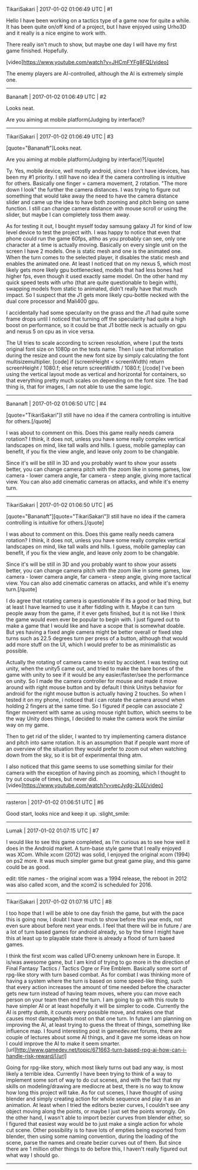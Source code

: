 TikariSakari | 2017-01-02 01:06:49 UTC | #1

Hello I have been working on a tactics type of a game now for quite a while. It has been quite on/off kind of a project, but I have enjoyed using Urho3D and it really is a nice engine to work with. 

There really isn't much to show, but maybe one day I will have my first game finished. Hopefully.

[video]https://www.youtube.com/watch?v=JHCmFYFg8FQ[/video]

The enemy players are AI-controlled, although the AI is extremely simple one.

-------------------------

Bananaft | 2017-01-02 01:06:49 UTC | #2

Looks neat.

Are you aiming at mobile platform(Judging by interface)?

-------------------------

TikariSakari | 2017-01-02 01:06:49 UTC | #3

[quote="Bananaft"]Looks neat.

Are you aiming at mobile platform(Judging by interface)?[/quote]

Ty. Yes, mobile device, well mostly android, since I don't have idevices, has been my #1 priority. I still have no idea if the camera controlling is intuitive for others. Basically one finger = camera movement, 2 rotation. "The more down I look" the further the camera distances. I was trying to figure out something that would take away the need to have the camera distance slider and came up the idea to have both zooming and pitch being on same function. I still can change camera distance with mouse scroll or using the slider, but maybe I can completely toss them away.

As for testing it out, I bought myself today samsung galaxy J1 for kind of low level device to test the project with. I was happy to notice that even that phone could run the game 60fps, altho as you probably can see, only one character at a time is actually moving. Basically on every single unit on the screen I have 2 models. One is static mesh and one is the animated one. When the turn comes to the selected player, it disables the static mesh and enables the animated one. At least I noticed that on my nexus 5, which most likely gets more likely gpu bottlenecked, models that had less bones had higher fps, even though it used exactly same model. On the other hand my quick speed tests with urho (that are quite questionable to begin with), swapping models from static to animated, didn't really have that much impact. So I suspect that the J1 gets more likely cpu-bottle necked with the dual core processor and Mali400 gpu.

I accidentally had some specularity on the grass and the J1 had quite some frame drops until I noticed that turning off the specularity had quite a high boost on performance, so it could be that J1 bottle neck is actually on gpu and nexus 5 on cpu as in vice versa.

The UI tries to scale according to screen resolution, where I put the texts original font size on 1080p on the texts name. Then I use that information during the resize and count the new font size by simply calculating the font multisizemultiplier.
[code]
	if (screenHeight < screenWidth)
		return screenHeight / 1080.f;
	else
		return screenWidth / 1080.f;
[/code]
I've been using the vertical layout mode as vertical and horizontal for containers, so that everything pretty much scales on depending on the font size. The bad thing is, that for images, I am not able to use the same logic.

-------------------------

Bananaft | 2017-01-02 01:06:50 UTC | #4

[quote="TikariSakari"]I still have no idea if the camera controlling is intuitive for others.[/quote]

I was about to comment on this. Does this game really needs camera rotation? I think, it does not, unless you have some really complex vertical landscapes on mind, like tall walls and hills. I guess, mobile gameplay can benefit, if you fix the view angle, and leave only zoom to be changable.

Since it's will be still in 3D and you probably want to show your assets better, you can change camera pitch with the zoom like in some games, low camera - lower camera angle, far camera - steep angle, giving more tactical view. You can also add cinematic cameras on attacks, and while it's enemy turn.

-------------------------

TikariSakari | 2017-01-02 01:06:50 UTC | #5

[quote="Bananaft"][quote="TikariSakari"]I still have no idea if the camera controlling is intuitive for others.[/quote]

I was about to comment on this. Does this game really needs camera rotation? I think, it does not, unless you have some really complex vertical landscapes on mind, like tall walls and hills. I guess, mobile gameplay can benefit, if you fix the view angle, and leave only zoom to be changable.

Since it's will be still in 3D and you probably want to show your assets better, you can change camera pitch with the zoom like in some games, low camera - lower camera angle, far camera - steep angle, giving more tactical view. You can also add cinematic cameras on attacks, and while it's enemy turn.[/quote]

I do agree that rotating camera is questionable if its a good or bad thing, but at least I have learned to use it after fiddling with it. Maybe it can turn people away from the game, if it ever gets finished, but it is not like I think the game would even ever be popular to begin with. I just figured out to make a game that I would like and have a scope that is somewhat doable. But yes having a fixed angle camera might be better overall or fixed step turns such as 22.5 degrees turn per press of a button, although that would add more stuff on the UI, which I would prefer to be as minimalistic as possible.

Actually the rotating of camera came to exist by accident. I was  testing out unity, when the unity5 came out, and tried to make the bare bones of the game with unity to see if it would be any easier/faster/see the performance on unity. So I made the camera controller for mouse and made it move around with right mouse button and by default I think Unitys behavior for android for the right mouse button is actually having 2 touches. So when I tested it on my phone, i noticed that i can rotate the camera around when holding 2 fingers at the same time. So I figured if people can associate 2 finger movement with same as using mouse right button, which seems to be the way Unity does things, I decided to make the camera work the similar way on my game.

Then to get rid of the slider, I wanted to try implementing camera distance and pitch into same rotation. It is an assumption that if people want more of an overview of the situation they would prefer to zoom out when watching down from the sky, so it is bit of experimental thing atm.

I also noticed that this game seems to use something similar for their camera with the exception of having pinch as zooming, which I thought to try out couple of times, but never did. [video]https://www.youtube.com/watch?v=vecJydg-2L0[/video]

-------------------------

rasteron | 2017-01-02 01:06:51 UTC | #6

Good start, looks nice and keep it up. :slight_smile:

-------------------------

Lumak | 2017-01-02 01:07:15 UTC | #7

I would like to see this game completed, as I'm curious as to see how well it does in the Android market.  A turn-base style game that I really enjoyed was XCom.  While xcom (2012) was solid, I enjoyed the original xcom (1994) on ps2 more. It was much simpler game but great game play, and this game could be as good.

edit: title names - the original xcom was a 1994 release, the reboot in 2012 was also called xcom, and the xcom2 is scheduled for 2016.

-------------------------

TikariSakari | 2017-01-02 01:07:16 UTC | #8

I too hope that I will be able to one day finish the game, but with the pace this is going now, I doubt I have much to show before this year ends, not even sure about before next year ends. I feel that there will be in future / are a lot of turn based games for android already, so by the time I might have this at least up to playable state there is already a flood of turn based games.

I think the first xcom was called UFO:enemy unknown here in Europe. It is/was awesome game, but I am kind of trying to go more in the direction of Final Fantasy Tactics / Tactics Ogre or Fire Emblem. Basically some sort of rpg-like story with turn based combat. As for combat I was thinking more of having a system where the turn is based on some speed-like thing, such that every action increases the amount of time needed before the character gets new turn instead of having team moves, where you can move each person on your team then end the turn. I am going to go with this route to have simpler AI or at least hopefully it will be simpler to code. Currently the AI is pretty dumb, it counts every possible move, and makes one that causes most damage/heals most on that one turn. In future I am planning on improving the AI, at least trying to guess the threat of things, something like influence map. I found interesting post in gamedev.net forums, there are couple of lectures about some AI things, and it gave me some ideas on how I could improve the AI to make it seem smarter. [url]http://www.gamedev.net/topic/671663-turn-based-rpg-ai-how-can-i-handle-risk-reward/[/url]

Going for rpg-like story, which most likely turns out bad any way, is most likely a terrible idea. Currently I have been trying to think of a way to implement some sort of way to do cut scenes, and with the fact that my skills on modeling/drawing are mediocre at best, there is no way to know how long this project will take. As for cut scenes, I have thought of using blender and simply creating action for whole sequence and play it as an animation. At least when I tried the editors bezier curves, I couldn't see any object moving along the points, or maybe I just set the points wrongly. On the other hand, I wasn't able to import bezier curves from blender either, so I figured that easiest way would be to just make a single action for whole cut scene. Other possibility is to have lots of empties being exported from blender, then using some naming convention, during the loading of the scene, parse the names and create bezier curves out of them. But since there are 1 million other things to do before this, I haven't really figured out what way I should go.

-------------------------

